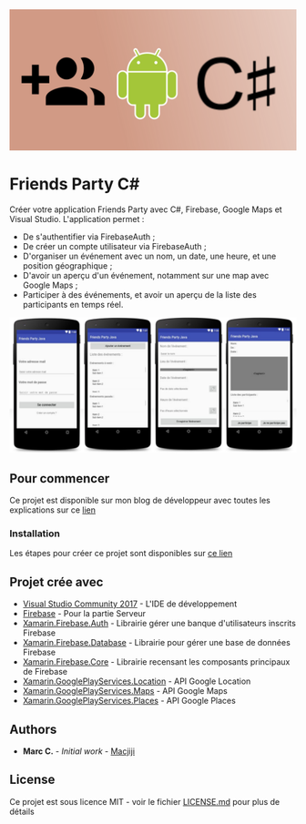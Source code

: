 
<img src="/images/bandfpc.png"/>


# Friends Party C#

Créer votre application Friends Party avec C#, Firebase, Google Maps et Visual Studio. L'application permet :
* De s'authentifier via FirebaseAuth ;
* De créer un compte utilisateur via FirebaseAuth ;
* D'organiser un événement avec un nom, un date, une heure, et une position géographique ;
* D'avoir un aperçu d'un événement, notamment sur une map avec Google Maps ;
* Participer à des événements, et avoir un aperçu de la liste des participants en temps réel.

<img src="/images/fpprvc.png"/>


## Pour commencer

Ce projet est disponible sur mon blog de développeur avec toutes les explications sur ce [lien](http://www.androidtavern.com/2017/05/friends-party-csharp/)

### Installation

Les étapes pour créer ce projet sont disponibles sur [ce lien](http://www.androidtavern.com/2017/05/friends-party-csharp/)


## Projet crée avec

* [Visual Studio Community 2017](https://www.visualstudio.com/fr/vs/community/) - L'IDE de développement
* [Firebase](https://firebase.google.com/) - Pour la partie Serveur
* [Xamarin.Firebase.Auth](https://www.nuget.org/packages/Xamarin.Firebase.Auth/42.1024.0-beta1) - Librairie gérer une banque d'utilisateurs inscrits Firebase
* [Xamarin.Firebase.Database](https://www.nuget.org/packages/Xamarin.Firebase.Database/42.1024.0-beta1) - Librairie pour gérer une base de données Firebase
* [Xamarin.Firebase.Core](https://www.nuget.org/packages/Xamarin.Firebase.Core/42.1024.0-beta1) - Librairie recensant les composants principaux de Firebase
* [Xamarin.GooglePlayServices.Location](https://www.nuget.org/packages/Xamarin.GooglePlayServices.Location/) - API Google Location
* [Xamarin.GooglePlayServices.Maps](https://www.nuget.org/packages/Xamarin.GooglePlayServices.Maps/) - API Google Maps
* [Xamarin.GooglePlayServices.Places](https://www.nuget.org/packages/Xamarin.GooglePlayServices.Places/) - API Google Places


## Authors

* **Marc C.** - *Initial work* - [Macjiji](https://github.com/Macjiji)


## License

Ce projet est sous licence MIT - voir le fichier [LICENSE.md](LICENSE.md) pour plus de détails


